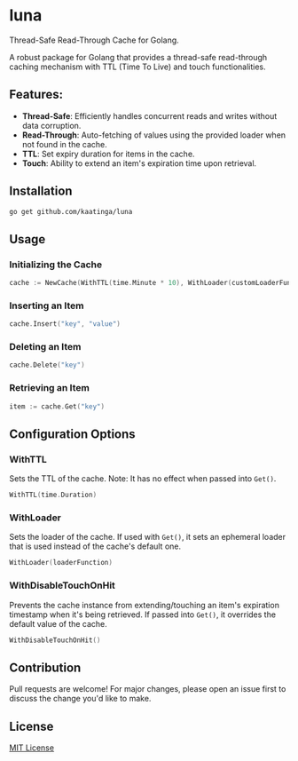 # luna

Thread-Safe Read-Through Cache for Golang.

A robust package for Golang that provides a thread-safe read-through caching mechanism with TTL (Time To Live) and touch
functionalities.

## Features:

- **Thread-Safe**: Efficiently handles concurrent reads and writes without data corruption.
- **Read-Through**: Auto-fetching of values using the provided loader when not found in the cache.
- **TTL**: Set expiry duration for items in the cache.
- **Touch**: Ability to extend an item's expiration time upon retrieval.

## Installation

```bash
go get github.com/kaatinga/luna
```

## Usage

### Initializing the Cache

```go
cache := NewCache(WithTTL(time.Minute * 10), WithLoader(customLoaderFunction))
```

### Inserting an Item

```go
cache.Insert("key", "value")
```

### Deleting an Item

```go
cache.Delete("key")
```

### Retrieving an Item

```go
item := cache.Get("key")
```

## Configuration Options

### WithTTL

Sets the TTL of the cache. Note: It has no effect when passed into `Get()`.

```go
WithTTL(time.Duration)
```

### WithLoader

Sets the loader of the cache. If used with `Get()`, it sets an ephemeral loader that is used instead of the cache's
default one.

```go
WithLoader(loaderFunction)
```

### WithDisableTouchOnHit

Prevents the cache instance from extending/touching an item's expiration timestamp when it's being retrieved. If passed
into `Get()`, it overrides the default value of the cache.

```go
WithDisableTouchOnHit()
```

## Contribution

Pull requests are welcome! For major changes, please open an issue first to discuss the change you'd like to make.

## License

[MIT License](LICENSE.md)